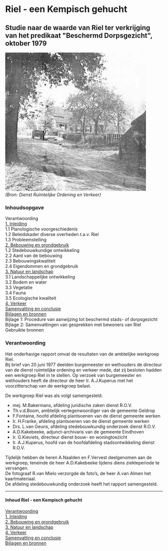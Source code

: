 # Riel - een Kempisch gehucht

## Studie naar de waarde van Riel ter verkrijging van het predikaat "Beschermd Dorpsgezicht", oktober 1979

![Voorblad](images/voorblad.jpg)  
*(Bron: Dienst Ruimtelijke Ordening en Verkeer)*

### Inhoudsopgave
Verantwoording  
[1. Inleiding](1.inleiding)  
1.1 Planologische voorgeschiedenis  
1.2 Beleidskader diverse overheden t.a.v. Riel  
1.3 Probleemstelling  
[2. Bebouwing en grondgebruik](2.bebouwing)  
1.2 Stedebouwkundige ontwikkeling  
2.2 Aard van de bebouwing  
2.3 Bebouwingskwaliteit  
2.4 Eigendommen en grondgebruik  
[3. Natuur en landschap](3.natuur)  
3.1 Landschappelijke ontwikkeling  
3.2 Bodem en water  
3.3 Vegetatie  
3.4 Fauna  
3.5 Ecologische kwaliteit  
[4. Verkeer](verkeer)  
[Samenvatting en conclusie](conclusie)  
[Bijlagen en bronnen](bijlagen)  
Bijlage 1: Procedure van aanwijzing tot beschermd stads- of dorpsgezicht  
Bijlage 2: Samenvattingen van gesprekken met bewoners van Riel  
Gebruikte bronnen  

### Verantwoording

Het onderhavige rapport omvat de resultaten van de ambtelijke werkgroep Riel.  
Bij brief van 20 juni 1977 deelden burgemeester en wethouders de directeur van de dienst ruimtelijke ordening en verkeer mede, dat zij besloten hadden een werkgroep Riel in te stellen. Op verzoek van burgemeester en wethouders heeft de directeur de heer Ir. A.J.Kuperus met het voorzitterschap van de werkgroep belast.

De werkgroep Riel was als volgt samengesteld:
- mej. M.Bakermans, afdeling juridische zaken dienst R.O.V.
- Th.v.d.Boom, ambtelijk vertegenwoordiger van de gemeente Geldrop
- F.Fontaine, hoofd afdeling plantsoenen van de dienst gemeente werken
- Ir. H.Franke, afdeling plantsoenen van de dienst gemeente werken
- Drs. L.van Geuns, afdeling stedebouwkundig onderzoek dienst R.O.V.
- A.D.Kakebeeke, adjunct-archivaris van de gemeente Eindhoven
- Ir. G.Kieviets, directeur dienst bouw- en woningtoezicht
- Ir. A.J.Kuperus, hoofd van de hoofdafdeling stadsontwikkeling dienst R.O.V.

Tijdelijk hebben de heren A.Naalden en F.Vervest deelgenomen aan de werkgroep, teneinde de heer A.D.Kakebeeke tijdens diens ziekteperiode te vervangen.  
De fotograaf R.van Mielo verzorgde de foto’s, de heer A.van Almen het kaartmateriaal.  
De afdeling stedebouwkundig onderzoek heeft het rapport samengesteld.

---
#### Inhoud Riel - een Kempisch gehucht
[Verantwoording](index)  
[1. Inleiding](1.inleiding)  
[2. Bebouwing en grondgebruik](2.bebouwing)  
[3. Natuur en landschap](3.natuur)  
[4. Verkeer](verkeer)  
[Samenvatting en conclusie](conclusie)  
[Bijlagen en bronnen](bijlagen)  

